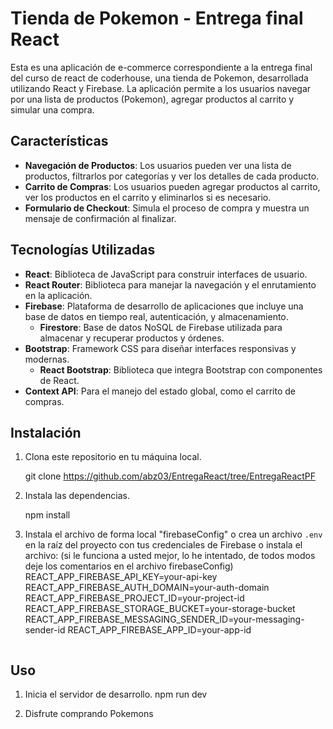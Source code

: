 # Tienda de Pokemon - Entrega final React

Esta es una aplicación de e-commerce correspondiente a la entrega final del curso de react de coderhouse, una tienda de Pokemon, desarrollada utilizando React y Firebase. La aplicación permite a los usuarios navegar por una lista de productos (Pokemon), agregar productos al carrito y simular una compra.

## Características

- **Navegación de Productos**: Los usuarios pueden ver una lista de productos, filtrarlos por categorías y ver los detalles de cada producto.
- **Carrito de Compras**: Los usuarios pueden agregar productos al carrito, ver los productos en el carrito y eliminarlos si es necesario.
- **Formulario de Checkout**: Simula el proceso de compra y muestra un mensaje de confirmación al finalizar.

## Tecnologías Utilizadas

- **React**: Biblioteca de JavaScript para construir interfaces de usuario.
- **React Router**: Biblioteca para manejar la navegación y el enrutamiento en la aplicación.
- **Firebase**: Plataforma de desarrollo de aplicaciones que incluye una base de datos en tiempo real, autenticación, y almacenamiento.
  - **Firestore**: Base de datos NoSQL de Firebase utilizada para almacenar y recuperar productos y órdenes.
- **Bootstrap**: Framework CSS para diseñar interfaces responsivas y modernas.
  - **React Bootstrap**: Biblioteca que integra Bootstrap con componentes de React.
- **Context API**: Para el manejo del estado global, como el carrito de compras.

## Instalación

1. Clona este repositorio en tu máquina local.

    git clone https://github.com/abz03/EntregaReact/tree/EntregaReactPF

2. Instala las dependencias.

    npm install

3. Instala el archivo de forma local "firebaseConfig" o crea un archivo `.env` en la raíz del proyecto con tus credenciales de Firebase o instala el archivo: (si le funciona a usted mejor, lo he intentado, de todos modos deje los comentarios en el archivo firebaseConfig)
    REACT_APP_FIREBASE_API_KEY=your-api-key
    REACT_APP_FIREBASE_AUTH_DOMAIN=your-auth-domain
    REACT_APP_FIREBASE_PROJECT_ID=your-project-id
    REACT_APP_FIREBASE_STORAGE_BUCKET=your-storage-bucket
    REACT_APP_FIREBASE_MESSAGING_SENDER_ID=your-messaging-sender-id
    REACT_APP_FIREBASE_APP_ID=your-app-id
    ```

## Uso

1. Inicia el servidor de desarrollo.
   npm run dev

2. Disfrute comprando Pokemons